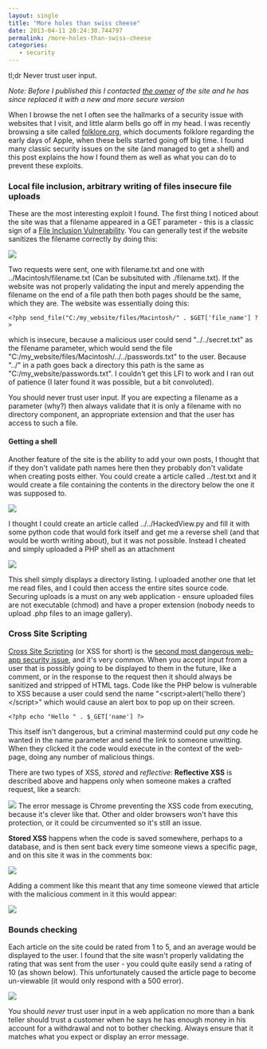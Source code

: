 ```yaml
---
layout: single
title: "More holes than swiss cheese"
date: 2013-04-11 20:24:30.744797
permalink: /more-holes-than-swiss-cheese
categories:
   - security
---
```


tl;dr Never trust user input.

*Note: Before I published this I contacted [the owner](https://en.wikipedia.org/wiki/Andy_Hertzfeld) of the site and he has since replaced it with a new and more secure version*

When I browse the net I often see the hallmarks of a security issue with websites that I visit, and little alarm bells go off in my head. I was recently browsing a site called [folklore.org](http://www.folklore.org/), which documents folklore regarding the early days of Apple, when these bells started going off big time. I found many classic security issues on the site (and managed to get a shell) and this post explains the how I found them as well as what you can do to prevent these exploits.

### Local file inclusion, arbitrary writing of files insecure file uploads
These are the most interesting exploit I found. The first thing I noticed about the site was that a filename appeared in a GET parameter - this is a classic sign of a [File Inclusion Vulnerability](http://en.wikipedia.org/wiki/File_inclusion_vulnerability). You can generally test if the website sanitizes the filename correctly by doing this:

![](./possible_LFI_KSQFBUZW.png)

Two requests were sent, one with filename.txt and one with ../Macintosh/filename.txt (Can be subsituted with ./filename.txt). If the website was not properly validating the input and merely appending the filename on the end of a file path then both pages should be the same, which they are. The website was essentially doing this:

    <?php send_file("C:/my_website/files/Macintosh/" . $GET['file_name'] ?>

which is insecure, because a malicious user could send "../../secret.txt" as the filename parameter, which would send the file "C:/my_website/files/Macintosh/../../passwords.txt" to the user. Because "../" in a path goes back a directory this path is the same as "C:/my_website/passwords.txt". I couldn't get this LFI to work and I ran out of patience (I later found it was possible, but a bit convoluted).

You should never trust user input. If you are expecting a filename as a parameter (why?) then always validate that it is only a filename with no directory component, an appropriate extension and that the user has access to such a file.

#### Getting a shell

Another feature of the site is the ability to add your own posts, I thought that if they don't validate path names here then they probably don't validate when creating posts either. You could create a article called ../test.txt and it would create a file containing the contents in the directory below the one it was supposed to.

![](./file_write_XUNNNA4F.png)

I thought I could create an article called ../../HackedView.py and fill it with some python code that would fork itself and get me a reverse shell (and that would be worth writing about), but it was not possible. Instead I cheated and simply uploaded a PHP shell as an attachment 

![](./PHPShell_4NI6WTRO.png)

This shell simply displays a directory listing. I uploaded another one that let me read files, and I could then access the entire sites source code. Securing uploads is a must on any web application - ensure uploaded files are not executable (chmod) and have a proper extension (nobody needs to upload .php files to an image gallery).

### Cross Site Scripting
[Cross Site Scripting](http://en.wikipedia.org/wiki/Cross-site_scripting) (or XSS for short) is the [second most dangerous web-app security issue](https://www.owasp.org/index.php/Category:OWASP_Top_Ten_Project), and it's very common. When you accept input from a user that is possibly going to be displayed to them in the future, like a comment, or in the response to the request then it should always be sanitized and stripped of HTML tags. Code like the PHP below is vulnerable to XSS because a user could send the name "&lt;script&gt;alert('hello there')&lt;/script&gt;" which would cause an alert box to pop up on their screen. 

    <?php echo "Hello " . $_GET['name'] ?>

This itself isn't dangerous, but a criminal mastermind could put _any_ code he wanted in the name parameter and send the link to someone unwitting. When they clicked it the code would execute in the context of the web-page, doing any number of malicious things. 

There are two types of XSS, _stored_ and _reflective_: __Reflective XSS__ is described above and happens only when someone makes a crafted request, like a search:

![](./search_xss_DXNYGMU6.png) 
The error message is Chrome preventing the XSS code from executing, because it's clever like that. Other and older browsers won't have this protection, or it could be circumvented so it's still an issue.

__Stored XSS__ happens when the code is saved somewhere, perhaps to a database, and is then sent back every time someone views a specific page, and on this site it was in the comments box:

![](./comments_xss_small_PLKRPTIZ.png)

Adding a comment like this meant that any time someone viewed that article with the malicious comment in it this would appear:

![](./stored_XSS_TFIY5VU4.png)

### Bounds checking
Each article on the site could be rated from 1 to 5, and an average would be displayed to the user. I found that the site wasn't properly validating the rating that was sent from the user - you could quite easily send a rating of 10 (as shown below). This unfortunately caused the article page to become un-viewable (it would only respond with a 500 error).

![](./votes_boundscheck_smaller_OLOAJMCL.png)

You should *never* trust user input in a web application no more than a bank teller should trust a customer when he says he has enough money in his account for a withdrawal and not to bother checking. Always ensure that it matches what you expect or display an error message. 
    